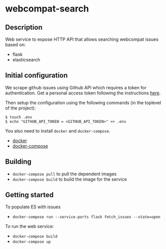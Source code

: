 webcompat-search
=======================

Description
-------------
Web service to expose HTTP API that allows searching webcompat issues based on:

* flask
* elasticsearch

Initial configuration
------------------------
We scrape github issues using Github API which requires a token for authentication.
Get a personal access token following the instructions [here](https://bit.ly/2OVfzXR).

Then setup the configuration using the following commands (in the toplevel of the project):

```
$ touch .env
$ echo "GITHUB_API_TOKEN = <GITHUB_API_TOKEN>" >> .env
```

You also need to install `docker` and `docker-compose`.

* [docker](https://docs.docker.com/install/)
* [docker-compose](https://docs.docker.com/compose/)

Building
---------

* `docker-compose pull` to pull the dependent images
* `docker-compose build` to build the image for the service

Getting started
------------------

To populate ES with issues

* `docker-compose run --service-ports flask fetch_issues --state=open`

To run the web service:

* `docker-compose build`
* `docker-compose up`
